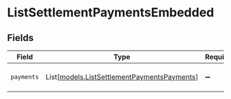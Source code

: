 # ListSettlementPaymentsEmbedded


## Fields

| Field                                                                                      | Type                                                                                       | Required                                                                                   | Description                                                                                |
| ------------------------------------------------------------------------------------------ | ------------------------------------------------------------------------------------------ | ------------------------------------------------------------------------------------------ | ------------------------------------------------------------------------------------------ |
| `payments`                                                                                 | List[[models.ListSettlementPaymentsPayments](../models/listsettlementpaymentspayments.md)] | :heavy_minus_sign:                                                                         | An array of payment objects.                                                               |